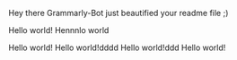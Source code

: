 Hey there Grammarly-Bot just beautified your readme file ;) 

 

Hello world!
Hennnlo world

Hello world!
Hello world!dddd
Hello world!ddd
Hello world!
